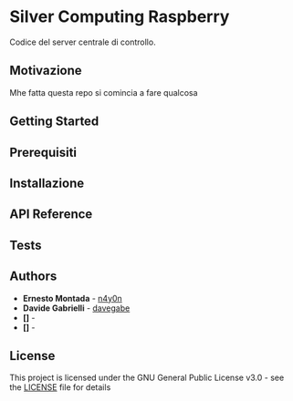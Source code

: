 # Silver Computing Raspberry

Codice del server centrale di controllo.

## Motivazione

Mhe fatta questa repo si comincia a fare qualcosa

## Getting Started

## Prerequisiti

## Installazione

## API Reference

## Tests

## Authors

- **Ernesto Montada** - [n4y0n](https://github.com/n4y0n)
- **Davide Gabrielli** - [davegabe](https://github.com/davegabe)
- **[]** - []()
- **[]** - []()

## License

This project is licensed under the GNU General Public License v3.0 - see the [LICENSE](LICENSE) file for details
